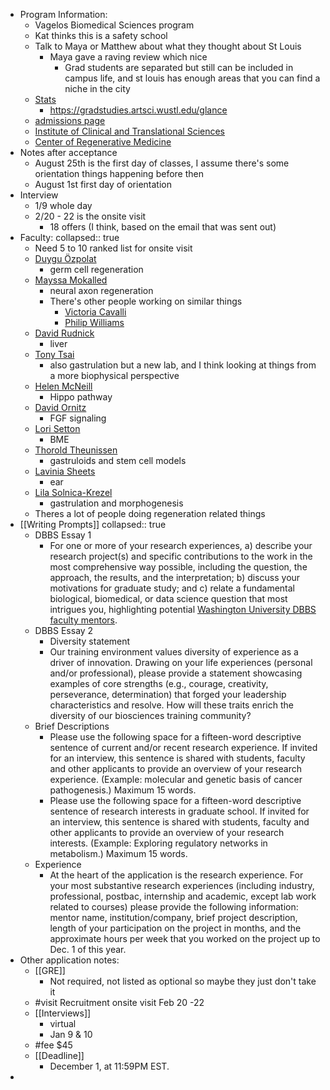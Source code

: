 - Program Information:
	- Vagelos Biomedical Sciences program
	- Kat thinks this is a safety school
	- Talk to Maya or Matthew about what they thought about St Louis
		- Maya gave a raving review which nice
			- Grad students are separated but still can be included in campus life, and st louis has enough areas that you can find a niche in the city
	- [Stats](https://gradstudies.artsci.wustl.edu/glance)
		- https://gradstudies.artsci.wustl.edu/glance
	- [admissions page](https://dbbs.wustl.edu/programs/developmental-regenerative-stem-cell-biology/)
	- [Institute of Clinical and Translational Sciences](https://icts.wustl.edu/)
	- [Center of Regenerative Medicine](https://regenerativemedicine.wustl.edu/)
- Notes after acceptance
	- August 25th is the first day of classes, I assume there's some orientation things happening before then
	- August 1st first day of orientation
- Interview
	- 1/9 whole day
	- 2/20 - 22 is the onsite visit
		- 18 offers (I think, based on the email that was sent out)
- Faculty:
  collapsed:: true
	- Need 5 to 10 ranked list for onsite visit
	- [Duygu Özpolat](https://bduyguozpolat.org/)
		- germ cell regeneration
	- [Mayssa Mokalled](https://www.mokalledlab.com/)
		- neural axon regeneration
		- There's other people working on similar things
			- [Victoria Cavalli](https://sites.wustl.edu/cavallilab/)
			- [Philip Williams](https://sites.wustl.edu/williams/gallery/)
	- [David Rudnick](https://profiles.wustl.edu/en/persons/david-rudnick)
		- liver
	- [Tony Tsai](https://sites.wustl.edu/tsailab/)
		- also gastrulation but a new lab, and I think looking at things from a more biophysical perspective
	- [Helen McNeill](https://mcneilllab.wustl.edu/)
		- Hippo pathway
	- [David Ornitz](https://ornitzlab.wustl.edu/)
		- FGF signaling
	- [Lori Setton](https://profiles.wustl.edu/en/persons/lori-setton)
		- BME
	- [Thorold Theunissen](https://theunissenlab.wustl.edu/)
		- gastruloids and stem cell models
	- [Lavinia Sheets](https://oto.wustl.edu/items/sheets-lab/)
		- ear
	- [Lila Solnica-Krezel](https://lsklab.wustl.edu/research-interests/)
		- gastrulation and morphogenesis
	- Theres a lot of people doing regeneration related things
- [[Writing Prompts]]
  collapsed:: true
	- DBBS Essay 1
		- For one or more of your research experiences, a) describe your research project(s) and specific contributions to the work in the most comprehensive way possible, including the question, the approach, the results, and the interpretation; b) discuss your motivations for graduate study; and c) relate a fundamental biological, biomedical, or data science question that most intrigues you, highlighting potential [Washington University DBBS faculty mentors](https://dbbs.wustl.edu/our-people/faculty/).
	- DBBS Essay 2
		- Diversity statement
		- Our training environment values diversity of experience as a driver of innovation. Drawing on your life experiences (personal and/or professional), please provide a statement showcasing examples of core strengths (e.g., courage, creativity, perseverance, determination) that forged your leadership characteristics and resolve. How will these traits enrich the diversity of our biosciences training community?
	- Brief Descriptions
		- Please use the following space for a fifteen-word descriptive sentence of current and/or recent research experience. If invited for an interview, this sentence is shared with students, faculty and other applicants to provide an overview of your research experience. (Example: molecular and genetic basis of cancer pathogenesis.) Maximum 15 words.
		- Please use the following space for a fifteen-word descriptive sentence of research interests in graduate school. If invited for an interview, this sentence is shared with students, faculty and other applicants to provide an overview of your research interests. (Example: Exploring regulatory networks in metabolism.) Maximum 15 words.
	- Experience
		- At the heart of the application is the research experience. For your most substantive research experiences (including industry, professional, postbac, internship and academic, except lab work related to courses) please provide the following information: mentor name, institution/company, brief project description, length of your participation on the project in months, and the approximate hours per week that you worked on the project up to Dec. 1 of this year.
- Other application notes:
	- [[GRE]]
		- Not required, not listed as optional so maybe they just don't take it
	- #visit Recruitment onsite visit Feb 20 -22
	- [[Interviews]]
		- virtual
		- Jan 9 & 10
	- #fee $45
	- [[Deadline]]
		- December 1, at 11:59PM EST.
-
